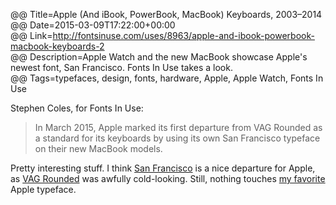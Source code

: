 @@ Title=Apple (And iBook, PowerBook, MacBook) Keyboards, 2003–2014  
@@ Date=2015-03-09T17:22:00+00:00  
@@ Link=http://fontsinuse.com/uses/8963/apple-and-ibook-powerbook-macbook-keyboards-2  
@@ Description=Apple Watch and the new MacBook showcase Apple's newest font, San Francisco. Fonts In Use takes a look.  
@@ Tags=typefaces, design, fonts, hardware, Apple, Apple Watch, Fonts In Use  

Stephen Coles, for Fonts In Use:
>In March 2015, Apple marked its first departure from VAG Rounded as a standard for its keyboards by using its own San Francisco typeface on their new MacBook models.

Pretty interesting stuff. I think [San Francisco][fontsinuse] is a nice departure for Apple, as [VAG Rounded][fontsinuse 2] was awfully cold-looking. Still, nothing touches [my favorite][fontsinuse 3] Apple typeface.

[fontsinuse]: http://fontsinuse.com/typefaces/32460/san-francisco-2014
[fontsinuse 2]: http://fontsinuse.com/typefaces/4344/vag-rounded
[fontsinuse 3]: http://fontsinuse.com/uses/5817/macintosh-logo-and-badge